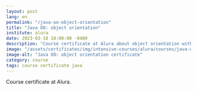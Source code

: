 ```yaml
---
layout: post
lang: en
permalink: "/java-oo-object-orientation"
title: "Java OO: object orientation"
institute: alura
date: 2023-03-18 18:00:00 -0400
description: "Course certificate at Alura about object orientation with Java."
image: "/assets/certificates/img/intensive-courses/alura/courses/java-oo-object-orientation/front-en.jpg"
image-alt: "Java OO: object orientation certificate"
category: course
tags: course certificate java
---
```


Course certificate at Alura.
